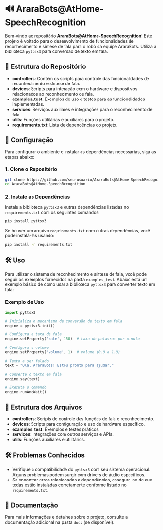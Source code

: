 # 🔊 AraraBots@AtHome-SpeechRecognition

Bem-vindo ao repositório **AraraBots@AtHome-SpeechRecognition**! Este projeto é voltado para o desenvolvimento de funcionalidades de reconhecimento e síntese de fala para o robô da equipe AraraBots. Utiliza a biblioteca `pyttsx3` para conversão de texto em fala.

## 📂 Estrutura do Repositório

- **controllers**: Contém os scripts para controle das funcionalidades de reconhecimento e síntese de fala.
- **devices**: Scripts para interação com o hardware e dispositivos relacionados ao reconhecimento de fala.
- **examples_test**: Exemplos de uso e testes para as funcionalidades implementadas.
- **services**: Serviços auxiliares e integrações para o reconhecimento de fala.
- **utils**: Funções utilitárias e auxiliares para o projeto.
- **requirements.txt**: Lista de dependências do projeto.

## 🚀 Configuração

Para configurar o ambiente e instalar as dependências necessárias, siga as etapas abaixo:

### 1. Clone o Repositório

```bash
git clone https://github.com/seu-usuario/AraraBots@AtHome-SpeechRecognition.git
cd AraraBots@AtHome-SpeechRecognition
```

### 2. Instale as Dependências

Instale a biblioteca `pyttsx3` e outras dependências listadas no `requirements.txt` com os seguintes comandos:

```bash
pip install pyttsx3
```

Se houver um arquivo `requirements.txt` com outras dependências, você pode instalá-las usando:

```bash
pip install -r requirements.txt
```

## 🛠️ Uso

Para utilizar o sistema de reconhecimento e síntese de fala, você pode seguir os exemplos fornecidos na pasta `examples_test`. Abaixo está um exemplo básico de como usar a biblioteca `pyttsx3` para converter texto em fala:

### Exemplo de Uso

```python
import pyttsx3

# Inicializa o mecanismo de conversão de texto em fala
engine = pyttsx3.init()

# Configura a taxa de fala
engine.setProperty('rate', 150)  # taxa de palavras por minuto

# Configura o volume
engine.setProperty('volume', 1)  # volume (0.0 a 1.0)

# Texto a ser falado
text = "Olá, AraraBots! Estou pronto para ajudar."

# Converte o texto em fala
engine.say(text)

# Executa o comando
engine.runAndWait()
```

## 📁 Estrutura dos Arquivos

- **controllers**: Scripts de controle das funções de fala e reconhecimento.
- **devices**: Scripts para configuração e uso de hardware específico.
- **examples_test**: Exemplos e testes práticos.
- **services**: Integrações com outros serviços e APIs.
- **utils**: Funções auxiliares e utilitários.

## 🛠️ Problemas Conhecidos

- Verifique a compatibilidade do `pyttsx3` com seu sistema operacional. Alguns problemas podem surgir com drivers de áudio específicos.
- Se encontrar erros relacionados a dependências, assegure-se de que todas estão instaladas corretamente conforme listado no `requirements.txt`.

## 📄 Documentação

Para mais informações e detalhes sobre o projeto, consulte a documentação adicional na pasta `docs` (se disponível).
